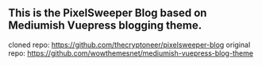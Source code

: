## This is the PixelSweeper Blog based on Mediumish Vuepress blogging theme.

cloned repo: https://github.com/thecryptoneer/pixelsweeper-blog
original repo: https://github.com/wowthemesnet/mediumish-vuepress-blog-theme
